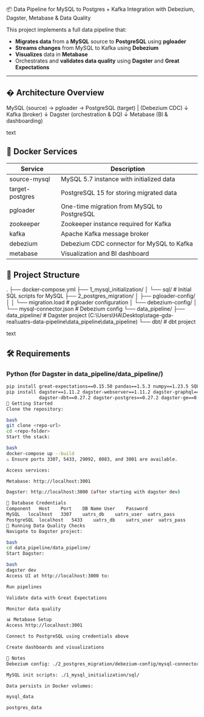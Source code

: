 📦 Data Pipeline for MySQL to Postgres + Kafka Integration with Debezium, Dagster, Metabase & Data Quality

This project implements a full data pipeline that:

- **Migrates data** from a **MySQL** source to **PostgreSQL** using **pgloader**
- **Streams changes** from MySQL to Kafka using **Debezium**
- **Visualizes** data in **Metabase**
- Orchestrates and **validates data quality** using **Dagster** and **Great Expectations**

---

## � Architecture Overview
MySQL (source) → pgloader → PostgreSQL (target)
|
(Debezium CDC)
↓
Kafka (broker)
↓
Dagster (orchestration & DQ)
↓
Metabase (BI & dashboarding)

text

## 🐳 Docker Services

| Service          | Description                                      |
|------------------|--------------------------------------------------|
| source-mysql     | MySQL 5.7 instance with initialized data         |
| target-postgres  | PostgreSQL 15 for storing migrated data          |
| pgloader         | One-time migration from MySQL to PostgreSQL      |
| zookeeper        | Zookeeper instance required for Kafka            |
| kafka            | Apache Kafka message broker                      |
| debezium         | Debezium CDC connector for MySQL to Kafka        |
| metabase         | Visualization and BI dashboard                   |

## 📁 Project Structure
.
├── docker-compose.yml
├── 1_mysql_initialization/
│ └── sql/ # Initial SQL scripts for MySQL
├── 2_postgres_migration/
│ ├── pgloader-config/
│ │ └── migration.load # pgloader configuration
│ └── debezium-config/
│ └── mysql-connector.json # Debezium config
└── data_pipeline/
├── data_pipeline/ # Dagster project (C:\Users\HA\Desktop\stage-gda-real\uatrs-data-pipeline\data_pipeline\data_pipeline)
└── dbt/ # dbt project

text

## 🛠️ Requirements

### Python (for Dagster in data_pipeline/data_pipeline/)
```bash
pip install great-expectations==0.15.50 pandas==1.5.3 numpy==1.23.5 SQLAlchemy==1.4.5
pip install dagster==1.11.2 dagster-webserver==1.11.2 dagster-graphql==1.11.2 \
            dagster-dbt==0.27.2 dagster-postgres==0.27.2 dagster-ge==0.27.2
🚀 Getting Started
Clone the repository:

bash
git clone <repo-url>
cd <repo-folder>
Start the stack:

bash
docker-compose up --build
⚠️ Ensure ports 3307, 5433, 29092, 8083, and 3001 are available.

Access services:

Metabase: http://localhost:3001

Dagster: http://localhost:3000 (after starting with dagster dev)

🔐 Database Credentials
Component	Host	Port	DB Name	User	Password
MySQL	localhost	3307	uatrs_db	uatrs_user	uatrs_pass
PostgreSQL	localhost	5433	uatrs_db	uatrs_user	uatrs_pass
🧪 Running Data Quality Checks
Navigate to Dagster project:

bash
cd data_pipeline/data_pipeline/
Start Dagster:

bash
dagster dev
Access UI at http://localhost:3000 to:

Run pipelines

Validate data with Great Expectations

Monitor data quality

📊 Metabase Setup
Access http://localhost:3001

Connect to PostgreSQL using credentials above

Create dashboards and visualizations

📌 Notes
Debezium config: ./2_postgres_migration/debezium-config/mysql-connector.json

MySQL init scripts: ./1_mysql_initialization/sql/

Data persists in Docker volumes:

mysql_data

postgres_data